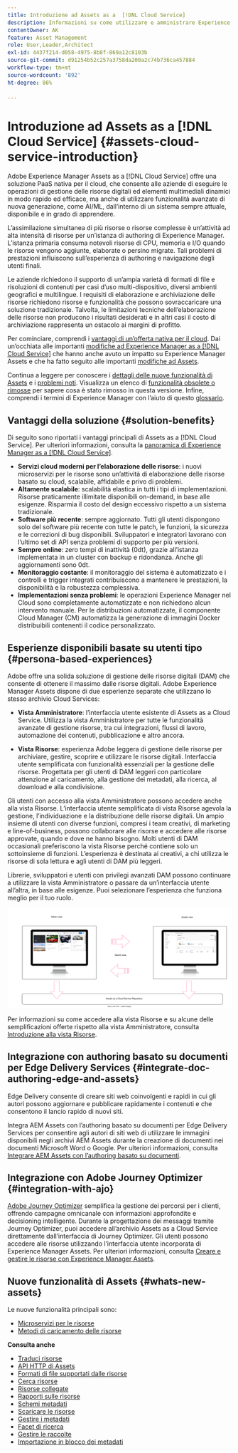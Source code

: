 ```yaml
---
title: Introduzione ad Assets as a  [!DNL Cloud Service]
description: Informazioni su come utilizzare e amministrare Experience Manager Assets as a Cloud Service.
contentOwner: AK
feature: Asset Management
role: User,Leader,Architect
exl-id: 4437f214-d058-4975-8b8f-869a12c8103b
source-git-commit: d91254b52c257a3758da200a2c74b736ca457884
workflow-type: tm+mt
source-wordcount: '892'
ht-degree: 86%

---
```



# Introduzione ad Assets as a [!DNL Cloud Service] {#assets-cloud-service-introduction}

<!-- Need review information from gklebus -->

Adobe Experience Manager Assets as a [!DNL Cloud Service] offre una soluzione PaaS nativa per il cloud, che consente alle aziende di eseguire le operazioni di gestione delle risorse digitali ed elementi multimediali dinamici in modo rapido ed efficace, ma anche di utilizzare funzionalità avanzate di nuova generazione, come AI/ML, dall’interno di un sistema sempre attuale, disponibile e in grado di apprendere.

L’assimilazione simultanea di più risorse o risorse complesse è un’attività ad alta intensità di risorse per un’istanza di authoring di Experience Manager. L’istanza primaria consuma notevoli risorse di CPU, memoria e I/O quando le risorse vengono aggiunte, elaborate o persino migrate. Tali problemi di prestazioni influiscono sull’esperienza di authoring e navigazione degli utenti finali.

Le aziende richiedono il supporto di un’ampia varietà di formati di file e risoluzioni di contenuti per casi d’uso multi-dispositivo, diversi ambienti geografici e multilingue. I requisiti di elaborazione e archiviazione delle risorse richiedono risorse e funzionalità che possono sovraccaricare una soluzione tradizionale. Talvolta, le limitazioni tecniche dell’elaborazione delle risorse non producono i risultati desiderati e in altri casi il costo di archiviazione rappresenta un ostacolo ai margini di profitto.

Per cominciare, comprendi i [vantaggi di un’offerta nativa per il cloud](#solution-benefits). Dai un’occhiata alle importanti [modifiche ad Experience Manager as a [!DNL Cloud Service]](/help/release-notes/aem-cloud-changes.md) che hanno anche avuto un impatto su Experience Manager Assets e che ha fatto seguito alle importanti [modifiche ad Assets](/help/assets/assets-cloud-changes.md).

Continua a leggere per conoscere i [dettagli delle nuove funzionalità di Assets](#whats-new-assets) e i [problemi noti](/help/release-notes/maintenance/latest.md). Visualizza un elenco di [funzionalità obsolete o rimosse](/help/release-notes/deprecated-removed-features.md) per sapere cosa è stato rimosso in questa versione. Infine, comprendi i termini di Experience Manager con l’aiuto di questo [glossario](/help/overview/terminology.md).

## Vantaggi della soluzione {#solution-benefits}

Di seguito sono riportati i vantaggi principali di Assets as a [!DNL Cloud Service]. Per ulteriori informazioni, consulta la [panoramica di Experience Manager as a [!DNL Cloud Service]](/help/overview/introduction.md).

* **Servizi cloud moderni per l’elaborazione delle risorse**: i nuovi microservizi per le risorse sono un’attività di elaborazione delle risorse basato su cloud, scalabile, affidabile e privo di problemi.
* **Altamente scalabile**: scalabilità elastica in tutti i tipi di implementazioni. Risorse praticamente illimitate disponibili on-demand, in base alle esigenze. Risparmia il costo del design eccessivo rispetto a un sistema tradizionale.
* **Software più recente**: sempre aggiornato. Tutti gli utenti dispongono solo del software più recente con tutte le patch, le funzioni, la sicurezza e le correzioni di bug disponibili. Sviluppatori e integratori lavorano con l’ultimo set di API senza problemi di supporto per più versioni.
* **Sempre online**: zero tempi di inattività (0dt), grazie all’istanza implementata in un cluster con backup e ridondanza. Anche gli aggiornamenti sono 0dt.
* **Monitoraggio costante**: il monitoraggio del sistema è automatizzato e i controlli e trigger integrati contribuiscono a mantenere le prestazioni, la disponibilità e la robustezza complessiva.
* **Implementazioni senza problemi**: le operazioni Experience Manager nel Cloud sono completamente automatizzate e non richiedono alcun intervento manuale. Per le distribuzioni automatizzate, il componente Cloud Manager (CM) automatizza la generazione di immagini Docker distribuibili contenenti il codice personalizzato.

## Esperienze disponibili basate su utenti tipo {#persona-based-experiences}

Adobe offre una solida soluzione di gestione delle risorse digitali (DAM) che consente di ottenere il massimo dalle risorse digitali. Adobe Experience Manager Assets dispone di due esperienze separate che utilizzano lo stesso archivio Cloud Services:

* **Vista Amministratore**: l’interfaccia utente esistente di Assets as a Cloud Service. Utilizza la vista Amministratore per tutte le funzionalità avanzate di gestione risorse, tra cui integrazioni, flussi di lavoro, automazione dei contenuti, pubblicazione e altro ancora.

* **Vista Risorse**: esperienza Adobe leggera di gestione delle risorse per archiviare, gestire, scoprire e utilizzare le risorse digitali. Interfaccia utente semplificata con funzionalità essenziali per la gestione delle risorse. Progettata per gli utenti di DAM leggeri con particolare attenzione al caricamento, alla gestione dei metadati, alla ricerca, al download e alla condivisione.

Gli utenti con accesso alla vista Amministratore possono accedere anche alla vista Risorse. L’interfaccia utente semplificata di vista Risorse agevola la gestione, l’individuazione e la distribuzione delle risorse digitali. Un ampio insieme di utenti con diverse funzioni, compresi i team creativi, di marketing e line-of-business, possono collaborare alle risorse e accedere alle risorse approvate, quando e dove ne hanno bisogno. Molti utenti di DAM occasionali preferiscono la vista Risorse perché contiene solo un sottoinsieme di funzioni. L’esperienza è destinata ai creativi, a chi utilizza le risorse di sola lettura e agli utenti di DAM più leggeri.

Librerie, sviluppatori e utenti con privilegi avanzati DAM possono continuare a utilizzare la vista Amministratore o passare da un’interfaccia utente all’altra, in base alle esigenze. Puoi selezionare l’esperienza che funziona meglio per il tuo ruolo.

![add-tags](assets/newui-overview.svg)

Per informazioni su come accedere alla vista Risorse e su alcune delle semplificazioni offerte rispetto alla vista Amministratore, consulta [Introduzione alla vista Risorse](/help/assets/assets-view-introduction.md).

## Integrazione con authoring basato su documenti per Edge Delivery Services {#integrate-doc-authoring-edge-and-assets}

Edge Delivery consente di creare siti web coinvolgenti e rapidi in cui gli autori possono aggiornare e pubblicare rapidamente i contenuti e che consentono il lancio rapido di nuovi siti.

Integra AEM Assets con l’authoring basato su documenti per Edge Delivery Services per consentire agli autori di siti web di utilizzare le immagini disponibili negli archivi AEM Assets durante la creazione di documenti nei documenti Microsoft Word o Google. Per ulteriori informazioni, consulta [Integrare AEM Assets con l’authoring basato su documenti](/help/edge/using.md#integrate-assets-edge).

## Integrazione con Adobe Journey Optimizer {#integration-with-ajo}

[Adobe Journey Optimizer](https://business.adobe.com/it/products/journey-optimizer/adobe-journey-optimizer.html) semplifica la gestione dei percorsi per i clienti, offrendo campagne omnicanale con informazioni approfondite e decisioning intelligente. Durante la progettazione dei messaggi tramite Journey Optimizer, puoi accedere all’archivio Assets as a Cloud Service direttamente dall’interfaccia di Journey Optimizer. Gli utenti possono accedere alle risorse utilizzando l’interfaccia utente incorporata di Experience Manager Assets. Per ulteriori informazioni, consulta [Creare e gestire le risorse con Experience Manager Assets](https://experienceleague.adobe.com/docs/journey-optimizer/using/content-management/assets-images/assets.html).

## Nuove funzionalità di Assets {#whats-new-assets}

Le nuove funzionalità principali sono:

* [Microservizi per le risorse](/help/assets/asset-microservices-overview.md)
* [Metodi di caricamento delle risorse](/help/assets/add-assets.md)

**Consulta anche**

* [Traduci risorse](translate-assets.md)
* [API HTTP di Assets](mac-api-assets.md)
* [Formati di file supportati dalle risorse](file-format-support.md)
* [Cerca risorse](search-assets.md)
* [Risorse collegate](use-assets-across-connected-assets-instances.md)
* [Rapporti sulle risorse](asset-reports.md)
* [Schemi metadati](metadata-schemas.md)
* [Scaricare le risorse](download-assets-from-aem.md)
* [Gestire i metadati](manage-metadata.md)
* [Facet di ricerca](search-facets.md)
* [Gestire le raccolte](manage-collections.md)
* [Importazione in blocco dei metadati](metadata-import-export.md)
